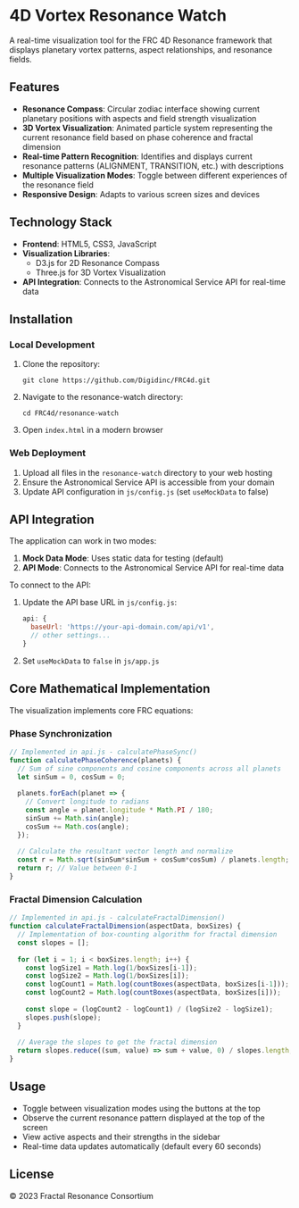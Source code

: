 # 4D Vortex Resonance Watch

A real-time visualization tool for the FRC 4D Resonance framework that displays planetary vortex patterns, aspect relationships, and resonance fields.

## Features

- **Resonance Compass**: Circular zodiac interface showing current planetary positions with aspects and field strength visualization
- **3D Vortex Visualization**: Animated particle system representing the current resonance field based on phase coherence and fractal dimension
- **Real-time Pattern Recognition**: Identifies and displays current resonance patterns (ALIGNMENT, TRANSITION, etc.) with descriptions
- **Multiple Visualization Modes**: Toggle between different experiences of the resonance field
- **Responsive Design**: Adapts to various screen sizes and devices

## Technology Stack

- **Frontend**: HTML5, CSS3, JavaScript
- **Visualization Libraries**: 
  - D3.js for 2D Resonance Compass
  - Three.js for 3D Vortex Visualization
- **API Integration**: Connects to the Astronomical Service API for real-time data

## Installation

### Local Development

1. Clone the repository:
   ```
   git clone https://github.com/Digidinc/FRC4d.git
   ```
2. Navigate to the resonance-watch directory:
   ```
   cd FRC4d/resonance-watch
   ```
3. Open `index.html` in a modern browser

### Web Deployment

1. Upload all files in the `resonance-watch` directory to your web hosting
2. Ensure the Astronomical Service API is accessible from your domain
3. Update API configuration in `js/config.js` (set `useMockData` to false)

## API Integration

The application can work in two modes:

1. **Mock Data Mode**: Uses static data for testing (default)
2. **API Mode**: Connects to the Astronomical Service API for real-time data

To connect to the API:

1. Update the API base URL in `js/config.js`:
   ```javascript
   api: {
     baseUrl: 'https://your-api-domain.com/api/v1',
     // other settings...
   }
   ```
2. Set `useMockData` to `false` in `js/app.js`

## Core Mathematical Implementation

The visualization implements core FRC equations:

### Phase Synchronization

```javascript
// Implemented in api.js - calculatePhaseSync()
function calculatePhaseCoherence(planets) {
  // Sum of sine components and cosine components across all planets
  let sinSum = 0, cosSum = 0;
  
  planets.forEach(planet => {
    // Convert longitude to radians
    const angle = planet.longitude * Math.PI / 180;
    sinSum += Math.sin(angle);
    cosSum += Math.cos(angle);
  });
  
  // Calculate the resultant vector length and normalize
  const r = Math.sqrt(sinSum*sinSum + cosSum*cosSum) / planets.length;
  return r; // Value between 0-1
}
```

### Fractal Dimension Calculation

```javascript
// Implemented in api.js - calculateFractalDimension()
function calculateFractalDimension(aspectData, boxSizes) {
  // Implementation of box-counting algorithm for fractal dimension
  const slopes = [];
  
  for (let i = 1; i < boxSizes.length; i++) {
    const logSize1 = Math.log(1/boxSizes[i-1]);
    const logSize2 = Math.log(1/boxSizes[i]);
    const logCount1 = Math.log(countBoxes(aspectData, boxSizes[i-1]));
    const logCount2 = Math.log(countBoxes(aspectData, boxSizes[i]));
    
    const slope = (logCount2 - logCount1) / (logSize2 - logSize1);
    slopes.push(slope);
  }
  
  // Average the slopes to get the fractal dimension
  return slopes.reduce((sum, value) => sum + value, 0) / slopes.length;
}
```

## Usage

- Toggle between visualization modes using the buttons at the top
- Observe the current resonance pattern displayed at the top of the screen
- View active aspects and their strengths in the sidebar
- Real-time data updates automatically (default every 60 seconds)

## License

© 2023 Fractal Resonance Consortium